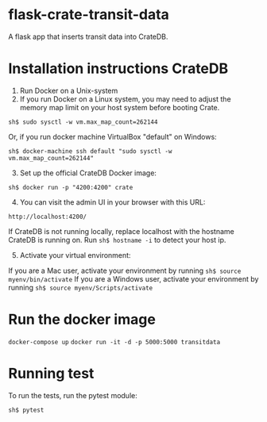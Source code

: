 # flask-crate-transit-data
A flask app that inserts transit data into CrateDB.

# Installation instructions CrateDB

1) Run Docker on a Unix-system
2) If you run Docker on a Linux system, you may need to adjust the memory map limit on your host system before booting Crate.

``sh$ sudo sysctl -w vm.max_map_count=262144``

Or, if you run docker machine VirtualBox "default" on Windows:

``sh$ docker-machine ssh default "sudo sysctl -w vm.max_map_count=262144"``

3) Set up the official CrateDB Docker image:

``sh$ docker run -p "4200:4200" crate``

4) You can visit the admin UI in your browser with this URL: 

``http://localhost:4200/``

If CrateDB is not running locally, replace localhost with the hostname CrateDB is running on. 
Run ``sh$ hostname -i`` to detect your host ip.

<!-- docker-machine ip -->

5) Activate your virtual environment:

If you are a Mac user, activate your environment by running 
``sh$ source myenv/bin/activate``
If you are a Windows user, activate your environment by running 
``sh$ source myenv/Scripts/activate``

# Run the docker image

``docker-compose up``
``docker run -it -d -p 5000:5000 transitdata``

# Running test

To run the tests, run the pytest module:

``sh$ pytest``
